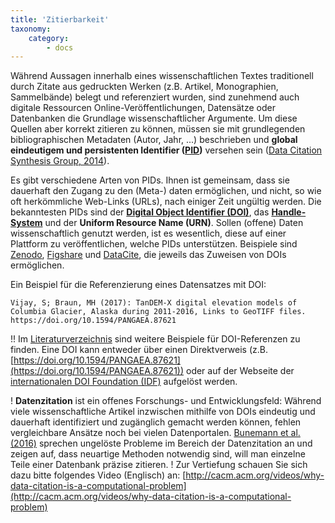 ```yaml
---
title: 'Zitierbarkeit'
taxonomy:
    category:
        - docs
---
```


<style>
  .language-text{
    white-space: pre-wrap;
  }
</style>


Während Aussagen innerhalb eines wissenschaftlichen Textes traditionell durch Zitate aus gedruckten Werken (z.B. Artikel, Monographien, Sammelbände) belegt und referenziert wurden, sind zunehmend auch digitale Ressourcen Online-Veröffentlichungen, Datensätze oder Datenbanken die Grundlage wissenschaftlicher Argumente. Um diese Quellen aber korrekt zitieren zu können, müssen sie mit grundlegenden bibliographischen Metadaten (Autor, Jahr, ...) beschrieben und **global eindeutigem und persistenten Identifier ([PID](https://de.wikipedia.org/wiki/Persistent_Identifier))** versehen sein ([Data Citation Synthesis Group, 2014](../../literatur#DCSG2014)).

Es gibt verschiedene Arten von PIDs. Ihnen ist gemeinsam, dass sie dauerhaft den Zugang zu den (Meta-) daten ermöglichen, und nicht, so wie oft herkömmliche Web-Links (URLs), nach einiger Zeit ungültig werden. Die bekanntesten PIDs sind der [**Digital Object Identifier (DOI)**](http://www.doi.org/), das [**Handle-System**](http://www.handle.net/) und der **Uniform Resource Name (URN)**. Sollen (offene) Daten wissenschaftlich genutzt werden, ist es wesentlich, diese auf einer Plattform zu veröffentlichen, welche PIDs unterstützen. Beispiele sind [Zenodo](https://zenodo.org/), [Figshare](https://figshare.com/) und [DataCite](https://www.datacite.org), die jeweils das Zuweisen von DOIs ermöglichen.

Ein Beispiel für die Referenzierung eines Datensatzes mit DOI:
``` text
Vijay, S; Braun, MH (2017): TanDEM-X digital elevation models of Columbia Glacier, Alaska during 2011-2016, Links to GeoTIFF files. https://doi.org/10.1594/PANGAEA.87621
```
!! Im [Literaturverzeichnis](../../literatur) sind weitere Beispiele für DOI-Referenzen zu finden. Eine DOI kann entweder über einen Direktverweis (z.B. [https://doi.org/10.1594/PANGAEA.87621](https://doi.org/10.1594/PANGAEA.87621)) oder auf der Webseite der [internationalen DOI Foundation (IDF)](https://www.doi.org/) aufgelöst werden.

! **Datenzitation** ist ein offenes Forschungs- und Entwicklungsfeld: Während viele wissenschaftliche Artikel inzwischen mithilfe von DOIs eindeutig und dauerhaft identifiziert und zugänglich gemacht werden können, fehlen vergleichbare Ansätze noch bei vielen Datenportalen. [Bunemann et al. (2016)](../../literatur#Buneman2016) sprechen ungelöste Probleme im Bereich der Datenzitation an und zeigen auf, dass neuartige Methoden notwendig sind, will man einzelne Teile einer Datenbank präzise zitieren.
! Zur Vertiefung schauen Sie sich dazu bitte folgendes Video (Englisch) an: [http://cacm.acm.org/videos/why-data-citation-is-a-computational-problem](http://cacm.acm.org/videos/why-data-citation-is-a-computational-problem)




<!--


Artikels traditionell durch Belege (d.h. direkte / indirekte) Zitate aus der wissenschtlichen Literatur

Das wissenschaftliche Arbeiten mit Daten

- OpenAIRE
- FAIR Prinzipien
- Reproduzierbarkeit
- Wiederverwendbarkeit
- Transparenz
- Allein reicht nicht aus
- Research Compendia
- Daten Zitieren
-->
